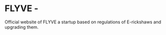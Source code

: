 # FLYVE - 

Official website of FLYVE a startup based on regulations of E-rickshaws and upgrading them.
